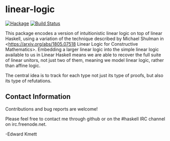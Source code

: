linear-logic
============

[![Hackage](https://img.shields.io/hackage/v/linear-logic.svg)](https://hackage.haskell.org/package/linear-logic) [![Build Status](https://github.com/ekmett/linear-logic/workflows/Haskell-CI/badge.svg)](https://github.com/ekmett/linear-logic/actions?query=workflow%3AHaskell-CI)

This package encodes a version of intuitionistic linear logic on top of linear Haskell, using a variation of the 
technique described by Michael Shulman in <https://arxiv.org/abs/1805.07518 Linear Logic for Constructive Mathematics>. Embedding a larger linear logic into the simple linear logic available to us in Linear Haskell means we are able to
recover the full suite of linear unitors, not just two of them, meaning we model linear logic, rather than affine logic.

The central idea is to track for each type not just its type of proofs, but also its type of refutations.

Contact Information
-------------------

Contributions and bug reports are welcome!

Please feel free to contact me through github or on the #haskell IRC channel on irc.freenode.net.

-Edward Kmett
